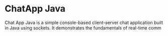 <h1>ChatApp Java</h1>
<p>
  Chat App Java is a simple console-based client-server chat application built in Java using sockets. It demonstrates the fundamentals of real-time comm
</p> 
